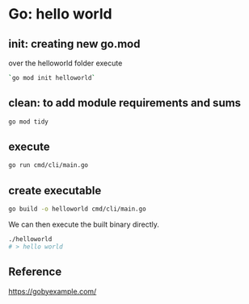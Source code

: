 # Go: hello world

## init: creating new go.mod
over the helloworld folder execute 
```bash
`go mod init helloworld`
```

## clean: to add module requirements and sums
```bash
go mod tidy
```

## execute 
```bash
go run cmd/cli/main.go
```

## create executable
```bash
go build -o helloworld cmd/cli/main.go
```

We can then execute the built binary directly.
```bash
./helloworld
# > hello world
```

## Reference

https://gobyexample.com/
